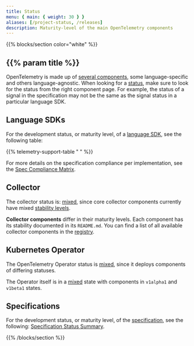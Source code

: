 ```yaml
---
title: Status
menu: { main: { weight: 30 } }
aliases: [/project-status, /releases]
description: Maturity-level of the main OpenTelemetry components
---
```


{{% blocks/section color="white" %}}

## {{% param title %}}

OpenTelemetry is made up of [several components](/docs/concepts/components/),
some language-specific and others language-agnostic. When looking for a
[status](/docs/specs/otel/versioning-and-stability/), make sure to look for the
status from the right component page. For example, the status of a signal in the
specification may not be the same as the signal status in a particular language
SDK.

## Language SDKs

For the development status, or maturity level, of a
[language SDK](/docs/languages/), see the following table:

{{% telemetry-support-table " " %}}

For more details on the specification compliance per implementation, see the
[Spec Compliance Matrix](https://github.com/open-telemetry/opentelemetry-specification/blob/main/spec-compliance-matrix.md).

## Collector

The collector status is: [mixed](/docs/specs/otel/document-status/#mixed), since
core collector components currently have mixed
[stability levels](https://github.com/open-telemetry/opentelemetry-collector#stability-levels).

**Collector components** differ in their maturity levels. Each component has its
stability documented in its `README.md`. You can find a list of all available
collector components in the [registry](/ecosystem/registry/?language=collector).

## Kubernetes Operator

The OpenTelemetry Operator status is
[mixed](/docs/specs/otel/document-status/#mixed), since it deploys components of
differing statuses.

The Operator itself is in a [mixed](/docs/specs/otel/document-status/#mixed)
state with components in `v1alpha1` and `v1beta1` states.

## Specifications

For the development status, or maturity level, of the
[specification](/docs/specs/otel/), see the following:
[Specification Status Summary](/docs/specs/status/).

{{% /blocks/section %}}
